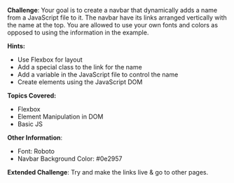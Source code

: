**Challenge**:
Your goal is to create a navbar that dynamically adds a name from a JavaScript file to it. The navbar have its links arranged vertically with the name at the top. You are allowed to use your own fonts and colors as opposed to using the information in the example.

**Hints:**

- Use Flexbox for layout
- Add a special class to the link for the name
- Add a variable in the JavaScript file to control the name
- Create elements using the JavaScript DOM

**Topics Covered:**

- Flexbox
- Element Manipulation in DOM
- Basic JS

**Other Information**:

- Font: Roboto
- Navbar Background Color: #0e2957

**Extended Challenge**:
Try and make the links live & go to other pages.

